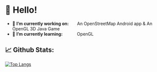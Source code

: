 # 👋 Hello!


- 🔭 **I’m currently working on:** &nbsp;&nbsp;&nbsp;&nbsp;&nbsp;&nbsp;An OpenStreetMap Android app & An OpenGL 3D Java Game
- 🌱 **I’m currently learning:**&nbsp;&nbsp;&nbsp;&nbsp;&nbsp;&nbsp;&nbsp;&nbsp;&nbsp;&nbsp;&nbsp;&nbsp;OpenGL


## 📈 Github Stats:
[![Top Langs](https://github-readme-stats.vercel.app/api/top-langs/?username=CodingWithMenno&layout=compact&theme=vision-friendly-dark)](https://github.com/anuraghazra/github-readme-stats)

